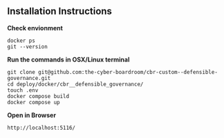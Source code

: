## Installation Instructions

**Check envionment**
```
docker ps
git --version
```

**Run the commands in OSX/Linux terminal**

```
git clone git@github.com:the-cyber-boardroom/cbr-custom--defensible-governance.git
cd deploy/docker/cbr__defensible_governance/
touch .env
docker compose build
docker compose up
```

**Open in Browser**

```
http://localhost:5116/
```
